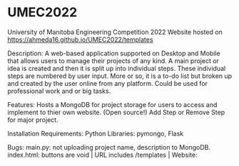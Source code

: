# UMEC2022
University of Manitoba Engineering Competition 2022
Website hosted on https://ahmeda16.github.io/UMEC2022/templates

Description:
A web-based application supported on Desktop and Mobile that allows users to manage their projects of any kind.
A main project or idea is created and then it is split up into individual steps. These individual steps are numbered by user input.
More or so, it is a to-do list but broken up and created by the user online from any platform. Could be used for professional work and or big tasks.


Features:
Hosts a MongoDB for project storage for users to access and implement to thier own website. (Open source!)
Add Step or Remove Step for major project.


Installation Requirements: 
Python Libraries: pymongo, Flask



Bugs:
main.py: not uploading project name, description to MongoDB.
index.html: buttons are void | URL includes /templates |
Website: 
